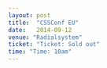 ```yaml
---
layout: post
title:  "CSSConf EU"
date:   2014-09-12
venue: "Radialsystem"
ticket: "Ticket: Sold out"
time: "Time: 10am"
---
```

